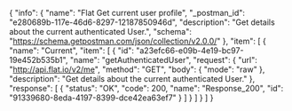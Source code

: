 {
  "info": {
    "name": "Flat Get current user profile",
    "_postman_id": "e280689b-117e-46d6-8297-12187850946d",
    "description": "Get details about the current authenticated User.",
    "schema": "https://schema.getpostman.com/json/collection/v2.0.0/"
  },
  "item": [
    {
      "name": "Current",
      "item": [
        {
          "id": "a23efc66-e09b-4e19-bc97-19e452b535b1",
          "name": "getAuthenticatedUser",
          "request": {
            "url": "http://api.flat.io/v2/me",
            "method": "GET",
            "body": {
              "mode": "raw"
            },
            "description": "Get details about the current authenticated User."
          },
          "response": [
            {
              "status": "OK",
              "code": 200,
              "name": "Response_200",
              "id": "91339680-8eda-4197-8399-dce42ea63ef7"
            }
          ]
        }
      ]
    }
  ]
}